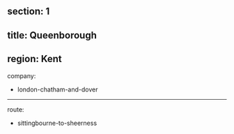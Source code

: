 section: 1
----
title: Queenborough
----
region: Kent
----
company:
- london-chatham-and-dover
----
route:
- sittingbourne-to-sheerness
